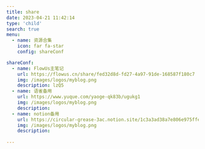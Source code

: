 ```yaml
---
title: share
date: 2023-04-21 11:42:14
type: 'child'
search: true
menu:
  - name: 资源合集
    icon: far fa-star
    config: shareConf

shareConf:
  - name: FlowUs主笔记
    url: https://flowus.cn/share/fed32d8d-fd27-4a97-91de-168587f180c7
    img: /images/logos/myblog.png
    description: lzQ5
  - name: 语雀备用
    url: https://www.yuque.com/yaoge-qk83b/ugukg1
    img: /images/logos/myblog.png
    description: 
  - name: notion备用
    url: https://circular-grease-3ac.notion.site/1c3a3ad38a7e806e975ffe71d4c76c05
    img: /images/logos/myblog.png
    description:
    
---
```






